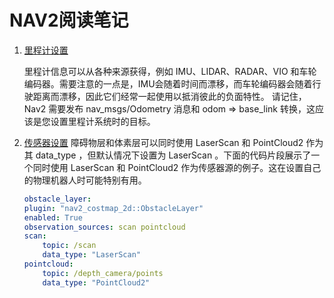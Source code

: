 # NAV2阅读笔记

1. [里程计设置](http://dev.nav2.fishros.com/doc/setup_guides/odom/setup_odom.html#setting-up-odometry-on-your-robot)

    里程计信息可以从各种来源获得，例如 IMU、LIDAR、RADAR、VIO 和车轮编码器。需要注意的一点是，IMU会随着时间而漂移，而车轮编码器会随着行驶距离而漂移，因此它们经常一起使用以抵消彼此的负面特性。
    请记住，Nav2 需要发布 nav_msgs/Odometry 消息和 odom => base_link 转换，这应该是您设置里程计系统时的目标。
2. [传感器设置](http://dev.nav2.fishros.com/doc/setup_guides/sensors/setup_sensors.html#build-run-and-verification)
    障碍物层和体素层可以同时使用 LaserScan 和 PointCloud2 作为其 data_type ，但默认情况下设置为 LaserScan 。下面的代码片段展示了一个同时使用 LaserScan 和 PointCloud2 作为传感器源的例子。这在设置自己的物理机器人时可能特别有用。
    ```yaml
    obstacle_layer:
    plugin: "nav2_costmap_2d::ObstacleLayer"
    enabled: True
    observation_sources: scan pointcloud
    scan:
        topic: /scan
        data_type: "LaserScan"
    pointcloud:
        topic: /depth_camera/points
        data_type: "PointCloud2"
    ```

